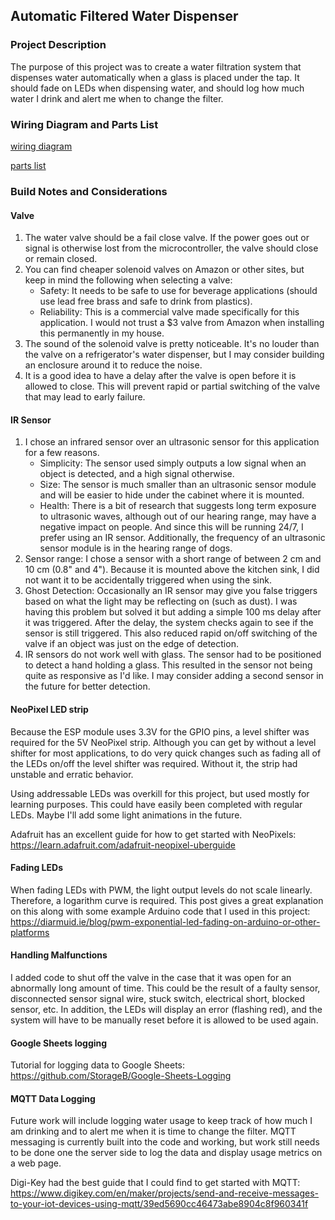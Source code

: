 ## Automatic Filtered Water Dispenser

### Project Description 

The purpose of this project was to create a water filtration system that dispenses water automatically when a glass is placed under the tap. It should fade on LEDs when dispensing water, and should log how much water I drink and alert me when to change the filter.

### Wiring Diagram and Parts List

[wiring diagram](https://github.com/StorageB/Water-Dispenser/blob/master/wiring-diagram.pdf)

[parts list](https://github.com/StorageB/Water-Dispenser/blob/master/parts-list.md)

### Build Notes and Considerations


#### Valve
1.  The water valve should be a fail close valve. If the power goes out or signal is otherwise lost from the microcontroller, the valve should close or remain closed.
2.  You can find cheaper solenoid valves on Amazon or other sites, but keep in mind the following when selecting a valve:
      - Safety: It needs to be safe to use for beverage applications (should use lead free brass and safe to drink from plastics). 
      - Reliability: This is a commercial valve made specifically for this application. I would not trust a $3 valve from Amazon when installing this permanently in my house.
3.  The sound of the solenoid valve is pretty noticeable. It's no louder than the valve on a refrigerator's water dispenser, but I may consider building an enclosure around it to reduce the noise.
4.  It is a good idea to have a delay after the valve is open before it is allowed to close. This will prevent rapid or partial switching of the valve that may lead to early failure.

#### IR Sensor

1. I chose an infrared sensor over an ultrasonic sensor for this application for a few reasons. 
   - Simplicity: The sensor used simply outputs a low signal when an object is detected, and a high signal otherwise.
   - Size: The sensor is much smaller than an ultrasonic sensor module and will be easier to hide under the cabinet where it is mounted.
   - Health: There is a bit of research that suggests long term exposure to ultrasonic waves, although out of our hearing range, may have a negative impact on people. And since this will be running 24/7, I prefer using an IR sensor. Additionally, the frequency of an ultrasonic sensor module is in the hearing range of dogs.  
2. Sensor range: I chose a sensor with a short range of between 2 cm and 10 cm (0.8" and 4"). Because it is mounted above the kitchen sink, I did not want it to be accidentally triggered when using the sink.
3. Ghost Detection: Occasionally an IR sensor may give you false triggers based on what the light may be reflecting on (such as dust). I was having this problem but solved it but adding a simple 100 ms delay after it was triggered. After the delay, the system checks again to see if the sensor is still triggered. This also reduced rapid on/off switching of the valve if an object was just on the edge of detection.
4. IR sensors do not work well with glass. The sensor had to be positioned to detect a hand holding a glass. This resulted in the sensor not being quite as responsive as I'd like. I may consider adding a second sensor in the future for better detection.

#### NeoPixel LED strip

Because the ESP module uses 3.3V for the GPIO pins, a level shifter was required for the 5V NeoPixel strip. Although you can get by without a level shifter for most applications, to do very quick changes such as fading all of the LEDs on/off the level shifter was required. Without it, the strip had unstable and erratic behavior.

Using addressable LEDs was overkill for this project, but used mostly for learning purposes. This could have easily been completed with regular LEDs. Maybe I'll add some light animations in the future.

Adafruit has an excellent guide for how to get started with NeoPixels: https://learn.adafruit.com/adafruit-neopixel-uberguide


#### Fading LEDs

When fading LEDs with PWM, the light output levels do not scale linearly. Therefore, a logarithm curve is required. This post gives a great explanation on this along with some example Arduino code that I used in this project: https://diarmuid.ie/blog/pwm-exponential-led-fading-on-arduino-or-other-platforms

#### Handling Malfunctions

I added code to shut off the valve in the case that it was open for an abnormally long amount of time. This could be the result of a faulty sensor, disconnected sensor signal wire, stuck switch, electrical short, blocked sensor, etc. In addition, the LEDs will display an error (flashing red), and the system will have to be manually reset before it is allowed to be used again.

#### Google Sheets logging

Tutorial for logging data to Google Sheets:
https://github.com/StorageB/Google-Sheets-Logging

#### MQTT Data Logging

Future work will include logging water usage to keep track of how much I am drinking and to alert me when it is time to change the filter. MQTT messaging is currently built into the code and working, but work still needs to be done one the server side to log the data and display usage metrics on a web page.

Digi-Key had the best guide that I could find to get started with MQTT: https://www.digikey.com/en/maker/projects/send-and-receive-messages-to-your-iot-devices-using-mqtt/39ed5690cc46473abe8904c8f960341f

